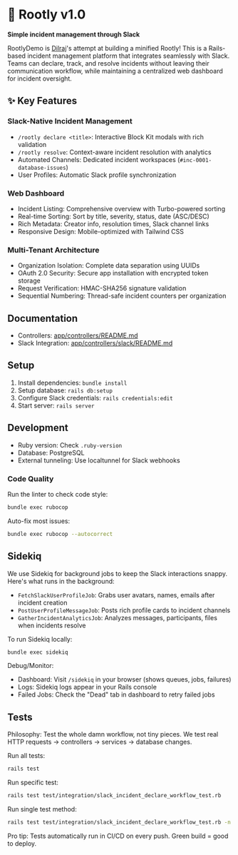 # 🚨 Rootly v1.0

**Simple incident management through Slack**

RootlyDemo is [Dilraj](https://www.linkedin.com/in/dilraj-singh-468771169/)'s
attempt at building a minified Rootly! This is a Rails-based incident management
platform that integrates seamlessly with Slack. Teams can declare, track, and
resolve incidents without leaving their communication workflow, while
maintaining a centralized web dashboard for incident oversight.

## ✨ Key Features

### Slack-Native Incident Management

- `/rootly declare <title>`: Interactive Block Kit modals with rich validation
- `/rootly resolve`: Context-aware incident resolution with analytics
- Automated Channels: Dedicated incident workspaces
  (`#inc-0001-database-issues`)
- User Profiles: Automatic Slack profile synchronization

### Web Dashboard

- Incident Listing: Comprehensive overview with Turbo-powered sorting
- Real-time Sorting: Sort by title, severity, status, date (ASC/DESC)
- Rich Metadata: Creator info, resolution times, Slack channel links
- Responsive Design: Mobile-optimized with Tailwind CSS

### Multi-Tenant Architecture

- Organization Isolation: Complete data separation using UUIDs
- OAuth 2.0 Security: Secure app installation with encrypted token storage
- Request Verification: HMAC-SHA256 signature validation
- Sequential Numbering: Thread-safe incident counters per organization

## Documentation

- Controllers: [app/controllers/README.md](app/controllers/README.md)
- Slack Integration:
  [app/controllers/slack/README.md](app/controllers/slack/README.md)

## Setup

1. Install dependencies: `bundle install`
2. Setup database: `rails db:setup`
3. Configure Slack credentials: `rails credentials:edit`
4. Start server: `rails server`

## Development

- Ruby version: Check `.ruby-version`
- Database: PostgreSQL
- External tunneling: Use localtunnel for Slack webhooks

### Code Quality

Run the linter to check code style:

```bash
bundle exec rubocop
```

Auto-fix most issues:

```bash
bundle exec rubocop --autocorrect
```

## Sidekiq

We use Sidekiq for background jobs to keep the Slack interactions snappy. Here's
what runs in the background:

- `FetchSlackUserProfileJob`: Grabs user avatars, names, emails after incident
  creation
- `PostUserProfileMessageJob`: Posts rich profile cards to incident channels
- `GatherIncidentAnalyticsJob`: Analyzes messages, participants, files when
  incidents resolve

To run Sidekiq locally:

```bash
bundle exec sidekiq
```

Debug/Monitor:

- Dashboard: Visit `/sidekiq` in your browser (shows queues, jobs, failures)
- Logs: Sidekiq logs appear in your Rails console
- Failed Jobs: Check the "Dead" tab in dashboard to retry failed jobs

## Tests

Philosophy: Test the whole damn workflow, not tiny pieces. We test real HTTP
requests → controllers → services → database changes.

Run all tests:

```bash
rails test
```

Run specific test:

```bash
rails test test/integration/slack_incident_declare_workflow_test.rb
```

Run single test method:

```bash
rails test test/integration/slack_incident_declare_workflow_test.rb -n test_successful_declare_command
```

Pro tip: Tests automatically run in CI/CD on every push. Green build = good to
deploy.
